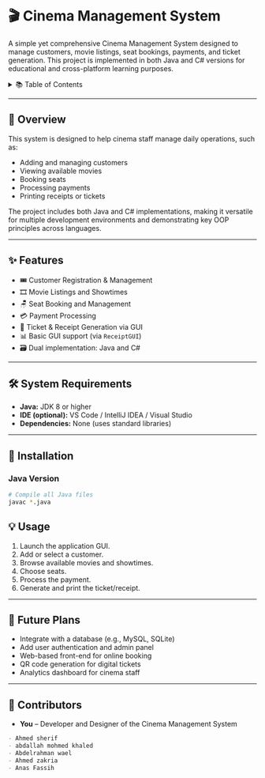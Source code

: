 # 🎬 Cinema Management System

A simple yet comprehensive Cinema Management System designed to manage customers, movie listings, seat bookings, payments, and ticket generation. This project is implemented in both Java and C# versions for educational and cross-platform learning purposes.

<details>
<summary>📚 Table of Contents</summary>

- [🧾 Overview](#-overview)
- [✨ Features](#-features)
- [🛠️ System Requirements](#-system-requirements)
- [🚀 Installation](#-installation)
- [💡 Usage](#-usage)
- [🔭 Future Plans](#-future-plans)
- [👥 Contributors](#-contributors)
- [📜 License](#-license)

</details>

---

## 🧾 Overview

This system is designed to help cinema staff manage daily operations, such as:

- Adding and managing customers
- Viewing available movies
- Booking seats
- Processing payments
- Printing receipts or tickets

The project includes both Java and C# implementations, making it versatile for multiple development environments and demonstrating key OOP principles across languages.

---

## ✨ Features

- 🎟️ Customer Registration & Management  
- 🎞️ Movie Listings and Showtimes  
- 🪑 Seat Booking and Management  
- 💳 Payment Processing  
- 🧾 Ticket & Receipt Generation via GUI  
- 📊 Basic GUI support (via `ReceiptGUI`)  
- 🗃️ Dual implementation: Java and C#  

---

## 🛠️ System Requirements

- **Java:** JDK 8 or higher  
- **IDE (optional):** VS Code / IntelliJ IDEA / Visual Studio  
- **Dependencies:** None (uses standard libraries)  

---

## 🚀 Installation

### Java Version

```bash
# Compile all Java files
javac *.java

```

## 💡 Usage

1. Launch the application GUI.
2. Add or select a customer.
3. Browse available movies and showtimes.
4. Choose seats.
5. Process the payment.
6. Generate and print the ticket/receipt.

---

## 🔭 Future Plans

- Integrate with a database (e.g., MySQL, SQLite)
- Add user authentication and admin panel
- Web-based front-end for online booking
- QR code generation for digital tickets
- Analytics dashboard for cinema staff

---

## 👥 Contributors

- **You** – Developer and Designer of the Cinema Management System

```md
- Ahmed sherif
- abdallah mohmed khaled 
- Abdelrahman wael
- Ahmed zakria
- Anas Fassih
 
```


